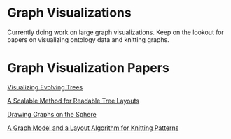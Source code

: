 # Graph Visualizations

Currently doing work on large graph visualizations.  Keep on the lookout for papers on visualizing ontology data and knitting graphs.

# Graph Visualization Papers

[Visualizing Evolving Trees](ryngray.github.io/evolving-trees/index.html)

[A Scalable Method for Readable Tree Layouts](https://tiga1231.github.io/zmlt/demo/overview.html)

[Drawing Graphs on the Sphere](ryngray.github.io/Drawing_Graphs_on_the_Sphere__AVI_.pdf)

[A Graph Model and a Layout Algorithm for Knitting Patterns](https://arxiv.org/abs/2406.13800)

